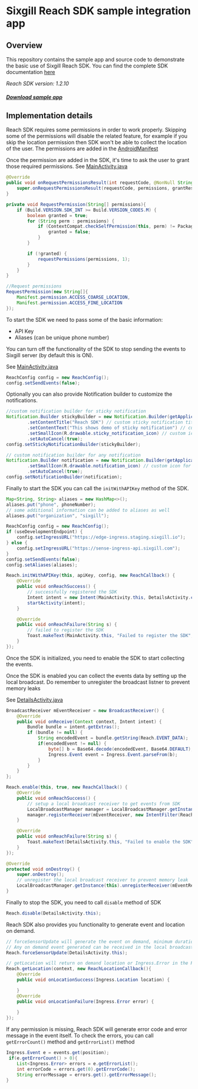 
# Sixgill Reach SDK sample integration app

## Overview
This repository contains the sample app and source code to demonstrate the basic use of Sixgill Reach SDK. 
You can find the complete SDK documentation [here](https://github.com/sixgill/sense-docs/blob/master/guides/002-sdks/002-android-sdk.md)

*Reach SDK version: 1.2.10*
##### [Download sample app](https://github.com/sixgill/reach-android-sample/raw/master/android-sample-build.apk)

## Implementation details
Reach SDK requires some permissions in order to work properly. Skipping some of the permissions will disable the related feature, for example if you skip the location permission then SDK won't be able to collect the location of the user.
The permissions are added in the [AndroidManifest](https://github.com/sixgill/reach-android-sample/blob/initial-setup/app/src/main/AndroidManifest.xml)

Once the permission are added in the SDK, it's time to ask the user to grant those required permissions. See [MainActivity.java](https://github.com/sixgill/reach-android-sample/blob/initial-setup/app/src/main/java/sixgill/com/sixgilldemo/MainActivity.java#L87)
```java
@Override
public void onRequestPermissionsResult(int requestCode, @NonNull String[] permissions, @NonNull int[] grantResults) {
    super.onRequestPermissionsResult(requestCode, permissions, grantResults);
}

private void RequestPermission(String[] permissions){
    if (Build.VERSION.SDK_INT >= Build.VERSION_CODES.M) {
        boolean granted = true;
        for (String perm : permissions) {
            if (ContextCompat.checkSelfPermission(this, perm) != PackageManager.PERMISSION_GRANTED) {
                granted = false;
            }
        }

        if (!granted) {
            requestPermissions(permissions, 1);
        }
    }
}

//Request permissions
RequestPermission(new String[]{
    Manifest.permission.ACCESS_COARSE_LOCATION,
    Manifest.permission.ACCESS_FINE_LOCATION
});
```

To start the SDK we need to pass some of the basic information:
- API Key
- Aliases (can be unique phone number)

You can turn off the functionality of the SDK to stop sending the events to Sixgill server (by default this is ON).

See [MainActivity.java](https://github.com/sixgill/reach-android-sample/blob/initial-setup/app/src/main/java/sixgill/com/sixgilldemo/MainActivity.java#L114)
```java
ReachConfig config = new ReachConfig();
config.setSendEvents(false);
```

Optionally you can also provide Notification builder to customize the notifications.
```java
//custom notification builder for sticky notification
Notification.Builder stickyBuilder = new Notification.Builder(getApplicationContext())
        .setContentTitle("Reach SDK") // custom sticky notification title
        .setContentText("This shows demo of sticky notification") // custom sticky notification body
        .setSmallIcon(R.drawable.sticky_notification_icon) // custom icon for sticky notifications
        .setAutoCancel(true);
config.setStickyNotificationBuilder(stickyBuilder);

// custom notification builder for any notification
Notification.Builder notification = new Notification.Builder(getApplicationContext())
        .setSmallIcon(R.drawable.notification_icon) // custom icon for normal notifications
        .setAutoCancel(true);
config.setNotificationBuilder(notification);
```

Finally to start the SDK you can call the `initWithAPIKey` method of the SDK. 
```java
Map<String, String> aliases = new HashMap<>();
aliases.put("phone", phoneNumber);
// some additional information can be added to aliases as well
aliases.put("organization", "sixgill");

ReachConfig config = new ReachConfig();
if (useDevelopmentEndpoint) {
    config.setIngressURL("https://edge-ingress.staging.sixgill.io");
} else {
    config.setIngressURL("https://sense-ingress-api.sixgill.com");
}
config.setSendEvents(false);
config.setAliases(aliases);

Reach.initWithAPIKey(this, apiKey, config, new ReachCallback() {
    @Override
    public void onReachSuccess() {
        // successfully registered the SDK
        Intent intent = new Intent(MainActivity.this, DetailsActivity.class);
        startActivity(intent);
    }

    @Override
    public void onReachFailure(String s) {
        // failed to register the SDK
        Toast.makeText(MainActivity.this, "Failed to register the SDK", Toast.LENGTH_LONG).show();
    }
});
```

Once the SDK is initialized, you need to enable the SDK to start collecting the events.

Once the SDK is enabled you can collect the events data by setting up the local broadcast. Do remember to unregister the broadcast listner to prevent memory leaks

See [DetailsActivity.java](https://github.com/sixgill/reach-android-sample/blob/initial-setup/app/src/main/java/sixgill/com/sixgilldemo/DetailsActivity.java)
```java
BroadcastReceiver mEventReceiver = new BroadcastReceiver() {
    @Override
    public void onReceive(Context context, Intent intent) {
        Bundle bundle = intent.getExtras();
        if (bundle != null) {
            String encodedEvent = bundle.getString(Reach.EVENT_DATA);
            if(encodedEvent != null) {
                byte[] b = Base64.decode(encodedEvent, Base64.DEFAULT);
                Ingress.Event event = Ingress.Event.parseFrom(b);
            }
        }
    }
};

Reach.enable(this, true, new ReachCallback() {
    @Override
    public void onReachSuccess() {
        // setup a local broadcast receiver to get events from SDK
        LocalBroadcastManager manager = LocalBroadcastManager.getInstance(DetailsActivity.this);
        manager.registerReceiver(mEventReceiver, new IntentFilter(Reach.EVENT_BROADCAST));
    }

    @Override
    public void onReachFailure(String s) {
        Toast.makeText(DetailsActivity.this, "Failed to enable the SDK", Toast.LENGTH_LONG).show();
    }
});

@Override
protected void onDestroy() {
    super.onDestroy();
    // unregister the local broadcast receiver to prevent memory leak
    LocalBroadcastManager.getInstance(this).unregisterReceiver(mEventReceiver);
}
```

Finally to stop the SDK, you need to call `disable` method of SDK
```java
Reach.disable(DetailsActivity.this);
```

Reach SDK also provides you functionality to generate event and location on demand. 
```java
// forceSensorUpdate will generate the event on demand, minimum duration to generate an event is 20 seconds. 
// Any on demand event generated can be received in the local broadcast listner, described above in this readme
Reach.forceSensorUpdate(DetailsActivity.this);
```
```java
// getLocation will return on demand location or Ingress.Error in the ReachLocationCallback
Reach.getLocation(context, new ReachLocationCallback(){
    @Override
    public void onLocationSuccess(Ingress.Location location) {

    }
    @Override
    public void onLocationFailure(Ingress.Error error) {
        
    }
});
```

If any permission is missing, Reach SDK will generate error code and error message in the event itself. To check the errors, you can call `getErrorCount()` method and `getErrorList()` method
```java
Ingress.Event e = events.get(position);
 if(e.getErrorCount() > 0){
    List<Ingress.Error> errors = e.getErrorList();
    int errorCode = errors.get(0).getErrorCode();
    String errorMessage = errors.get().getErrorMessage();
}
```
